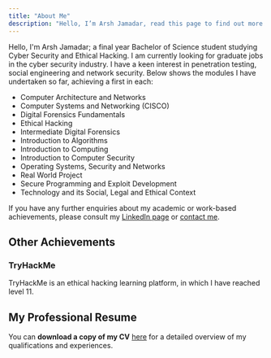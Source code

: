 ```yaml
---
title: "About Me"
description: "Hello, I’m Arsh Jamadar, read this page to find out more about me!"
---
```


Hello, I'm Arsh Jamadar; a final year Bachelor of Science student studying Cyber Security and Ethical Hacking. I am currently looking for graduate jobs in the cyber security industry. I have a keen interest in penetration testing, social engineering and network security. Below shows the modules I have undertaken so far, achieving a first in each:

- Computer Architecture and Networks
- Computer Systems and Networking (CISCO)
- Digital Forensics Fundamentals
- Ethical Hacking
- Intermediate Digital Forensics
- Introduction to Algorithms
- Introduction to Computing
- Introduction to Computer Security
- Operating Systems, Security and Networks
- Real World Project
- Secure Programming and Exploit Development
- Technology and its Social, Legal and Ethical Context

If you have any further enquiries about my academic or work-based achievements, please consult my [LinkedIn page](https://www.linkedin.com/in/arsh-jamadar/) or [contact me](/contact).

## Other Achievements

### TryHackMe

TryHackMe is an ethical hacking learning platform, in which I have reached level 11.

<script src="https://tryhackme.com/badge/203421"></script>

## My Professional Resume

You can **download a copy of my CV** [here](https://github.com/arshjamadar/arshjamadar.github.io/tree/main/content/about) for a detailed overview of my qualifications and experiences.